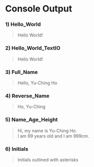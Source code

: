 # Console Output

### 1) Hello_World
> Hello World!

### 2) Hello_World_TextIO
> Hello World!

### 3) Full_Name
> Hello, Yu-Ching Ho

### 4) Reverse_Name
> Ho, Yu-Ching

### 5) Name_Age_Height
> Hi, my name is Yu-Ching Ho.\
I am 99 years old and I am 999cm.

### 6) Initials
> Initials outlined with asterisks